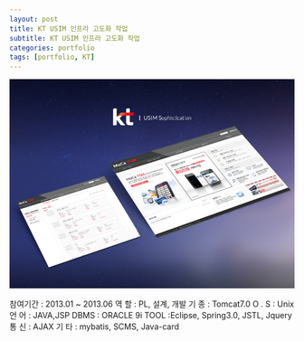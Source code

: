 ```yaml
---
layout: post
title: KT USIM 인프라 고도화 작업
subtitle: KT USIM 인프라 고도화 작업
categories: portfolio
tags: [portfolio, KT]
---
```

![KT USIM 인프라 고도화 작업](assets/images/portfolio/KT-USIM.png)  

참여기간 : 2013.01 ~ 2013.06
역 할 : PL, 설계, 개발
기 종 : Tomcat7.0
O . S : Unix
언 어 : JAVA,JSP
DBMS : ORACLE 9i
TOOL :Eclipse, Spring3.0, JSTL, Jquery
통 신 : AJAX
기 타 : mybatis, SCMS, Java-card
